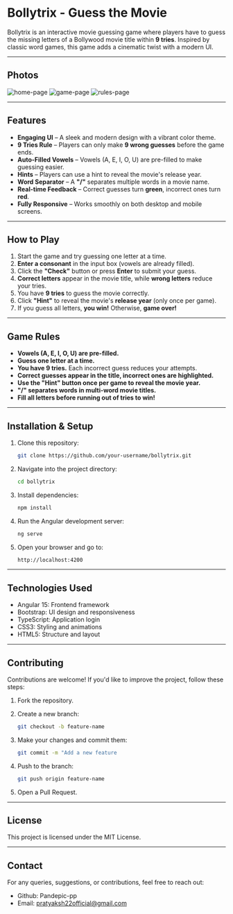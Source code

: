 # Bollytrix - Guess the Movie

Bollytrix is an interactive movie guessing game where players have to guess the missing letters of a Bollywood movie title within **9 tries**. Inspired by classic word games, this game adds a cinematic twist with a modern UI.

---

## Photos

![home-page](https://github.com/user-attachments/assets/c0ecfcb2-0cc9-435f-a763-b453e59c1cef)
![game-page](https://github.com/user-attachments/assets/25173b50-7d40-4055-ad9d-08b646202b5b)
![rules-page](https://github.com/user-attachments/assets/031a1c99-f299-4d93-8935-e8a3999ccaa8)

---

## Features

- **Engaging UI** – A sleek and modern design with a vibrant color theme.
- **9 Tries Rule** – Players can only make **9 wrong guesses** before the game ends.
- **Auto-Filled Vowels** – Vowels (A, E, I, O, U) are pre-filled to make guessing easier.
- **Hints** – Players can use a hint to reveal the movie's release year.
- **Word Separator** – A **"/"** separates multiple words in a movie name.
- **Real-time Feedback** – Correct guesses turn **green**, incorrect ones turn **red**.
- **Fully Responsive** – Works smoothly on both desktop and mobile screens.

---

## How to Play

1. Start the game and try guessing one letter at a time.
2. **Enter a consonant** in the input box (vowels are already filled).
3. Click the **"Check"** button or press **Enter** to submit your guess.
4. **Correct letters** appear in the movie title, while **wrong letters** reduce your tries.
5. You have **9 tries** to guess the movie correctly.
6. Click **"Hint"** to reveal the movie's **release year** (only once per game).
7. If you guess all letters, **you win!** Otherwise, **game over!**

---

## Game Rules

- **Vowels (A, E, I, O, U) are pre-filled.**
- **Guess one letter at a time.**
- **You have 9 tries.** Each incorrect guess reduces your attempts.
- **Correct guesses appear in the title, incorrect ones are highlighted.**
- **Use the "Hint" button once per game to reveal the movie year.**
- **"/" separates words in multi-word movie titles.**
- **Fill all letters before running out of tries to win!**

---

## Installation & Setup

1. Clone this repository:

   ```sh
   git clone https://github.com/your-username/bollytrix.git
   ```
   
2. Navigate into the project directory:

   ```sh
   cd bollytrix
   ```
   
3. Install dependencies:

   ```sh
   npm install
   ```

4. Run the Angular development server:

   ```sh
   ng serve
   ```

5. Open your browser and go to:

   ```sh
   http://localhost:4200
   ```
---

## Technologies Used

- Angular 15: Frontend framework
- Bootstrap: UI design and responsiveness
- TypeScript: Application login
- CSS3: Styling and animations
- HTML5: Structure and layout

---

## Contributing

Contributions are welcome! If you'd like to improve the project, follow these steps:

1. Fork the repository.
   
2. Create a new branch:
   
   ```sh
   git checkout -b feature-name
   ```
   
3. Make your changes and commit them:
   
   ```sh
   git commit -m "Add a new feature
   ```
   
4. Push to the branch:

   ```sh
   git push origin feature-name
   ```

5. Open a Pull Request.

---

## License
This project is licensed under the MIT License.

---

## Contact

For any queries, suggestions, or contributions, feel free to reach out:

- Github: Pandepic-pp
- Email: pratyaksh22official@gmail.com
   
   
   

   
